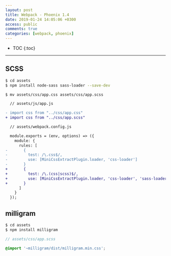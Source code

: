 ```yaml
---
layout: post
title: Webpack - Phoenix 1.4
date: 2019-01-24 14:05:06 +0300
access: public
comments: true
categories: [webpack, phoenix]
---
```


<!-- more -->

* TOC
{:toc}
<hr>

SCSS
----

```sh
$ cd assets
$ npm install node-sass sass-loader --save-dev
```

```sh
$ mv assets/css/app.css assets/css/app.scss
```

```diff
  // assets/js/app.js

- import css from "../css/app.css"
+ import css from "../css/app.scss"
```

```diff
  // assets/webpack.config.js

  module.exports = (env, options) => ({
    module: {
      rules: [
-       {
-         test: /\.css$/,
-         use: [MiniCssExtractPlugin.loader, 'css-loader']
-       }
+       {
+         test: /\.(css|scss)$/,
+         use: [MiniCssExtractPlugin.loader, 'css-loader', 'sass-loader']
+       }
      ]
    }
  });
```

milligram
---------

```sh
$ cd assets
$ npm install milligram
```

```scss
// assets/css/app.scss

@import '~milligram/dist/milligram.min.css';
```
